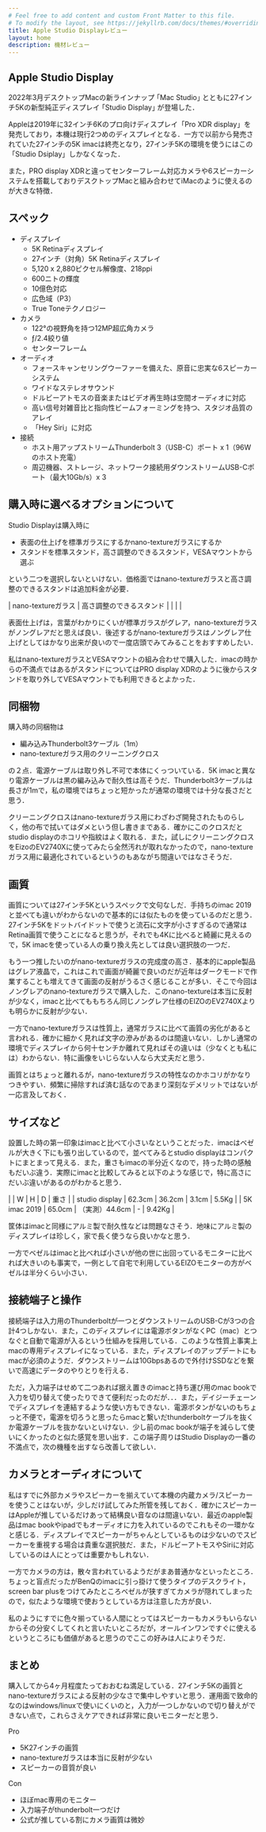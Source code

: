 ```yaml
---
# Feel free to add content and custom Front Matter to this file.
# To modify the layout, see https://jekyllrb.com/docs/themes/#overriding-theme-defaults
title: Apple Studio Displayレビュー
layout: home
description: 機材レビュー
---
```


## Apple Studio Display

2022年3月デスクトップMacの新ラインナップ ｢Mac Studio｣ とともに27インチ5Kの新型純正ディスプレイ ｢Studio Display｣ が登場した．

Appleは2019年に32インチ6Kのプロ向けディスプレイ「Pro XDR display」を発売しており，本機は現行2つめのディスプレイとなる．一方で以前から発売されていた27インチの5K imacは終売となり，27インチ5Kの環境を使うにはこの「Studio Dsiplay」しかなくなった．

また，PRO display XDRと違ってセンターフレーム対応カメラや6スピーカーシステムを搭載しておりデスクトップMacと組み合わせてiMacのように使えるのが大きな特徴．


## スペック

- ディスプレイ
  - 5K Retinaディスプレイ
  -	27インチ（対角）5K Retinaディスプレイ
  - 5,120 x 2,880ピクセル解像度、218ppi
  - 600ニトの輝度
  - 10億色対応
  - 広色域（P3）
  - True Toneテクノロジー
- カメラ
  - 122°の視野角を持つ12MP超広角カメラ
  - ƒ/2.4絞り値
  - センターフレーム
- オーディオ
  - フォースキャンセリングウーファーを備えた、原音に忠実な6スピーカーシステム
  - ワイドなステレオサウンド
  - ドルビーアトモスの音楽またはビデオ再生時は空間オーディオに対応
  - 高い信号対雑音比と指向性ビームフォーミングを持つ、スタジオ品質のアレイ
  - 「Hey Siri」に対応
- 接続
  - ホスト用アップストリームThunderbolt 3（USB-C）ポート x 1（96Wのホスト充電）
  - 周辺機器、ストレージ、ネットワーク接続用ダウンストリームUSB-Cポート（最大10Gb/s）x 3

## 購入時に選べるオプションについて

Studio Displayは購入時に

- 表面の仕上げを標準ガラスにするかnano-textureガラスにするか
- スタンドを標準スタンド，高さ調整のできるスタンド，VESAマウントから選ぶ

という二つを選択しないといけない．価格面ではnano-textureガラスと高さ調整のできるスタンドは追加料金が必要．

 | nano-textureガラス | 高さ調整のできるスタンド |
 |                    |                          |



表面仕上げは，言葉がわかりにくいが標準ガラスがグレア，nano-textureガラスがノングレアだと思えば良い．後述するがnano-textureガラスはノングレア仕上げとしてはかなり出来が良いので一度店頭でみてみることをおすすめしたい．

私はnano-textureガラスとVESAマウントの組み合わせで購入した．imacの時からの不満点ではあるがスタンドについてはPRO display XDRのように後からスタンドを取り外してVESAマウントでも利用できるとよかった．



## 同梱物

購入時の同梱物は

- 編み込みThunderbolt3ケーブル（1m）
- nano-textureガラス用のクリーニングクロス

の２点．電源ケーブルは取り外し不可で本体にくっついている．5K imacと異なり電源ケーブルは黒の編み込みで耐久性は高そうだ．Thunderbolt3ケーブルは長さが1mで，私の環境ではちょっと短かったが通常の環境では十分な長さだと思う．

クリーニングクロスはnano-textureガラス用にわざわざ開発されたものらしく，他の布で拭いてはダメという但し書きまである．確かにこのクロスだとstudio displayのホコリや指紋はよく取れる．また，試しにクリーニングクロスをEizoのEV2740Xに使ってみたら全然汚れが取れなかったので，nano-textureガラス用に最適化されているというのもあながち間違いではなさそうだ．


## 画質

画質については27インチ5Kというスペックで文句なしだ．手持ちのimac 2019と並べても違いがわからないので基本的には似たものを使っているのだと思う．27インチ5Kをドットバイドットで使うと流石に文字が小さすぎるので通常はRetina画質で使うことになると思うが，それでも4Kに比べると綺麗に見えるので，5K imacを使っている人の乗り換え先としては良い選択肢の一つだ．

もう一つ推したいのがnano-textureガラスの完成度の高さ．基本的にapple製品はグレア液晶で，これはこれで画面が綺麗で良いのだが近年はダークモードで作業することも増えてきて画面の反射がうるさく感じることが多い．そこで今回はノングレアのnano-textureガラスで購入した．このnano-textureは本当に反射が少なく，imacと比べてももちろん同じノングレア仕様のEIZOのEV2740Xよりも明らかに反射が少ない．

一方でnano-textureガラスは性質上，通常ガラスに比べて画質の劣化があると言われる．確かに細かく見れば文字の滲みがあるのは間違いない．しかし通常の環境でディスプレイから何十センチか離れて見ればその違いは（少なくとも私には）わからない．特に画像をいじらない人なら大丈夫だと思う．

画質とはちょっと離れるが，nano-textureガラスの特性なのかホコリがかなりつきやすい．頻繁に掃除すれば済む話なのであまり深刻なデメリットではないが一応言及しておく．

## サイズなど

設置した時の第一印象はimacと比べて小さいなということだった．imacはベゼルが大きく下にも張り出しているので，並べてみるとstudio displayはコンパクトにまとまって見える．また，重さもimacの半分近くなので，持った時の感触もだいぶ違う．実際にimacと比較してみると以下のような感じで，特に高さにだいぶ違いがあるのがわかると思う．

|                | W      | H              | D     | 重さ   |
| studio display | 62.3cm | 36.2cm         | 3.1cm | 5.5Kg  |
| 5K imac 2019   | 65.0cm | （実測）44.6cm | -     | 9.42Kg |
	
筐体はimacと同様にアルミ製で耐久性などは問題なさそう．地味にアルミ製のディスプレイは珍しく，家で長く使うなら良いかなと思う．

一方でベゼルはimacと比べれば小さいが他の世に出回っているモニターに比べれば大きいのも事実で，一例として自宅で利用しているEIZOモニターの方がベゼルは半分くらい小さい．

## 接続端子と操作

接続端子は入力用のThunderboltが一つとダウンストリームのUSB-Cが3つの合計4つしかない．また，このディスプレイには電源ボタンがなくPC（mac）とつなぐと自動で電源が入るという仕組みを採用している．このような性質上事実上macの専用ディスプレイになっている．また，ディスプレイのアップデートにもmacが必須のようだ．ダウンストリームは10Gbpsあるので外付けSSDなどを繋いで高速にデータのやりとりを行える．

ただ，入力端子はせめて二つあれば据え置きのimacと持ち運び用のmac bookで入力を切り替えて使ったりできて便利だったのだが．．．また，デイジーチェーンでディスプレイを連結するような使い方もできない．電源ボタンがないのもちょっと不便で，電源を切ろうと思ったらmacと繋いだthunderboltケーブルを抜くか電源ケーブルを抜かないといけない．少し前のmac bookが端子を減らして使いにくかったのと似た感覚を思い出す．この端子周りはStudio Displayの一番の不満点で，次の機種を出すなら改善して欲しい．


## カメラとオーディオについて

私はすでに外部カメラやスピーカーを揃えていて本機の内蔵カメラ/スピーカーを使うことはないが，少しだけ試してみた所管を残しておく．確かにスピーカーはAppleが推しているだけあって結構良い音なのは間違いない．最近のapple製品はmac bookやipadでもオーディオに力を入れているのでこれもその一環かなと感じる．ディスプレイでスピーカーがちゃんとしているものは少ないのでスピーカーを重視する場合は貴重な選択肢だ．また，ドルビーアトモスやSiriに対応しているのは人にとっては重要かもしれない．

一方でカメラの方は，散々言われているようだがまあ普通かなといったところ．ちょっと盲点だったがBenQのimacに引っ掛けて使うタイプのデスクライト，screen bar plusをつけてみたところベゼルが狭すぎてカメラが隠れてしまったので，似たような環境で使おうとしている方は注意した方が良い．

私のようにすでに色々揃っている人間にとってはスピーカーもカメラもいらないからその分安くしてくれと言いたいところだが，オールインワンですぐに使えるというところにも価値があると思うのでここの好みは人によりそうだ．


## まとめ

購入してから4ヶ月程度たっておおむね満足している．27インチ5Kの画質とnano-textureガラスによる反射の少なさで集中しやすいと思う．運用面で致命的なのはwindows/linuxで使いにくいのと，入力が一つしかないので切り替えができない点で，これらさえケアできれば非常に良いモニターだと思う．

Pro
 - 5K27インチの画質
 - nano-textureガラスは本当に反射が少ない
 - スピーカーの音質が良い
 
Con
 - ほぼmac専用のモニター
 - 入力端子がthunderbolt一つだけ
 - 公式が推している割にカメラ画質は微妙
 
